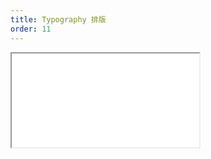 ```yaml
---
title: Typography 排版
order: 11
---
```


<Iframe src="//mc.fusion.design/demos/comp_groups/@alifd/next/typography?theme=@alifd/theme-design-pro" />
